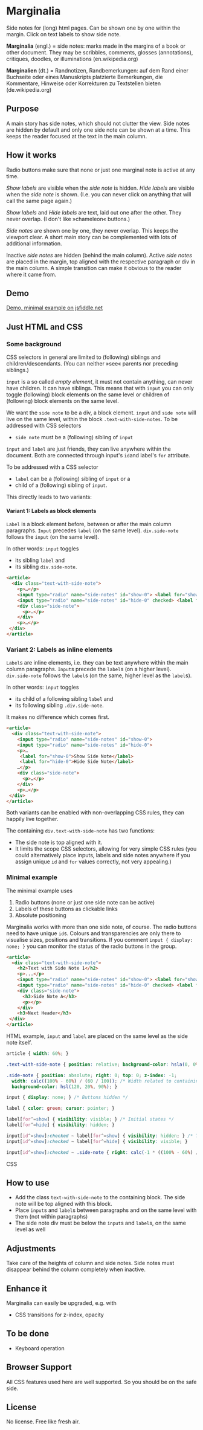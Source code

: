 # Marginalia

Side notes for (long) html pages. Can be shown one by one within the margin. Click on text labels to show side note.

**Marginalia** (engl.) = side notes: marks made in the margins of a book or other document. They may be scribbles, comments, glosses (annotations), critiques, doodles, or illuminations (en.wikipedia.org)

**Marginalien** (dt.) = Randnotizen, Randbemerkungen: auf dem Rand einer Buchseite oder eines Manuskripts platzierte Bemerkungen, die Kommentare, Hinweise oder Korrekturen zu Textstellen bieten (de.wikipedia.org)

## Purpose

A main story has side notes, which should not clutter the view. Side notes are hidden by default and only one side note can be shown at a time. This keeps the reader focused at the text in the main column. 

## How it works

Radio buttons make sure that none or just one marginal note is active at any time. 

*Show labels* are visible when the *side note* is hidden. *Hide labels* are visible when the *side note* is shown. (I.e. you can never click on anything that will call the same page again.)

*Show labels* and *Hide labels* are text, laid out one after the other. They never overlap. (I don't like »chameleon« buttons.)

*Side notes* are shown one by one, they never overlap. This keeps the viewport clear. A short main story can be complemented with lots of additional information.

Inactive *side notes* are hidden (behind the main column). Active *side notes* are placed in the margin, top aligned with the respective paragraph or div in the main column. A simple transition can make it obvious to the reader where it came from.

## Demo

[Demo, minimal example on jsfiddle.net](https://jsfiddle.net/Draussenduscher/odjbLuh8/)

## Just HTML and CSS

### Some background

CSS selectors in general are limited to (following) siblings and children/descendants. (You can neither »see« parents nor preceding siblings.)

`input` is a so called *empty element*, it must not contain anything, can never have children. It can have siblings. This means that with `input` you can only toggle (following) block elements on the same level or children of (following) block elements on the same level. 

We want the `side note` to be a div, a block element. `input` and `side note` will live on the same level, within the block `.text-with-side-notes`. To be addressed with CSS selectors 

- `side note` must be a (following) sibling of `input`

`input` and `label` are just friends, they can live anywhere within the document. Both are connected through input's `id`and label's `for` attribute. 

To be addressed with a CSS selector

- `label` can be a (following) sibling of `input` or a
-  child of a (following) sibling of `input`.

This directly leads to two variants:

####  Variant 1: Labels as block elements

`Label` is a block element before, between or after the main column paragraphs. `Input` precedes `label` (on the same level). `div.side-note` follows the `input` (on the same level).

In other words: `input` toggles 

- its sibling `label` and
- its sibling  `div.side-note`. 

```html
<article>
  <div class="text-with-side-note">
    <p>…</p>
    <input type="radio" name="side-notes" id="show-0"> <label for="show-0">Show Side Note</label>
    <input type="radio" name="side-notes" id="hide-0" checked> <label for="hide-0">Hide Side Note</label>
    <div class="side-note">
      <p>…</p>
    </div>
    <p>…</p>
 </div>
</article>
```

### Variant 2: Labels as inline elements

`Label`s are inline elements, i.e. they can be text anywhere within the main column paragraphs. `Input`s precede the `label`s (on a higher level). `div.side-note` follows the `label`s (on the same, higher level as the `label`s).

In other words: `input` toggles

- its child of a following sibling `label` and
- its following sibling `.div.side-note`.

It makes no difference which comes first.

```html
<article>
  <div class="text-with-side-note">
    <input type="radio" name="side-notes" id="show-0">
    <input type="radio" name="side-notes" id="hide-0">
    <p>…
     <label for="show-0">Show Side Note</label>
     <label for="hide-0">Hide Side Note</label>
    …</p>
    <div class="side-note">
      <p>…</p>
    </div>
    <p>…</p>
 </div>
</article>
```

Both variants can be enabled with non-overlapping CSS rules, they can happily live together.

The containing `div.text-with-side-note` has two functions:

- The side note is top aligned with it.
- It limits the scope CSS selectors, allowing for very simple CSS rules (you could alternatively place inputs, labels and side notes anywhere if you assign unique `id` and `for` values correctly, not very appealing.)

### Minimal example

The minimal example uses

1. Radio buttons (none or just one side note can be active)
2. Labels of these buttons as clickable links
3. Absolute positioning

Marginalia works with more than one side note, of course. The radio buttons need to have unique `id`s. Colours and transparencies are only there to visualise sizes, positions and transitions. If you comment `input { display: none; }` you can monitor the status of the radio buttons in the group.

```html
<article>
  <div class="text-with-side-note">
    <h2>Text with Side Note 1</h2>
    <p>...</p>
    <input type="radio" name="side-notes" id="show-0"> <label for="show-0">Show Side Note</label>
    <input type="radio" name="side-notes" id="hide-0" checked> <label for="hide-0">Hide Side Note</label>
    <div class="side-note">
      <h3>Side Note A</h3>
      <p></p>
    </div>
    <h3>Next Header</h3>
 </div>
</article>
```

HTML example, `input` and `label` are placed on the same level as the side note itself.

```css
article { width: 60%; }

.text-with-side-note { position: relative; background-color: hsla(0, 0%, 90%, .8); }

.side-note { position: absolute; right: 0; top: 0; z-index: -1; 
  width: calc((100% - 60%) / (60 / 100)); /* Width related to containing main block */
  background-color: hsl(120, 20%, 90%); }

input { display: none; } /* Buttons hidden */

label { color: green; cursor: pointer; }

label[for^=show] { visibility: visible; } /* Initial states */
label[for^=hide] { visibility: hidden; }

input[id^=show]:checked ~ label[for^=show] { visibility: hidden; } /* Toggle checked labels visibility */
input[id^=show]:checked ~ label[for^=hide] { visibility: visible; }

input[id^=show]:checked ~ .side-note { right: calc(-1 * ((100% - 60%) / .6)); }
```

CSS

## How to use

- Add the class `text-with-side-note` to the containing block. The side note will be top aligned with this block.
- Place `input`s and `label`s between paragraphs and on the same level with them (not within paragraphs)
- The side note div must be below the `input`s and `label`s, on the same level as well

## Adjustments

Take care of the heights of column and side notes. Side notes must disappear behind the column completely when inactive.

## Enhance it

Marginalia can easily be upgraded, e.g. with

- CSS transitions for z-index, opacity

## To be done

- Keyboard operation

## Browser Support

All CSS features used here are well supported. So you should be on the safe side.

## License

No license. Free like fresh air.
